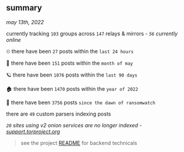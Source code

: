 
## summary
_may 13th, 2022_

currently tracking `103` groups across `147` relays & mirrors - _`56` currently online_

⏲ there have been `27` posts within the `last 24 hours`

🦈 there have been `151` posts within the `month of may`

🪐 there have been `1076` posts within the `last 90 days`

🏚 there have been `1470` posts within the `year of 2022`

🦕 there have been `3756` posts `since the dawn of ransomwatch`

there are `49` custom parsers indexing posts

_`20` sites using v2 onion services are no longer indexed - [support.torproject.org](https://support.torproject.org/onionservices/v2-deprecation/)_

> see the project [README](https://github.com/thetanz/ransomwatch#ransomwatch--) for backend technicals
